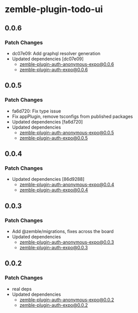 # zemble-plugin-todo-ui

## 0.0.6

### Patch Changes

- dc07e09: Add graphql resolver generation
- Updated dependencies [dc07e09]
  - zemble-plugin-auth-anonymous-expo@0.0.6
  - zemble-plugin-auth-expo@0.0.6

## 0.0.5

### Patch Changes

- fa6d720: Fix type issue
- Fix appPlugin, remove tsconfigs from published packages
- Updated dependencies [fa6d720]
- Updated dependencies
  - zemble-plugin-auth-anonymous-expo@0.0.5
  - zemble-plugin-auth-expo@0.0.5

## 0.0.4

### Patch Changes

- Updated dependencies [86d9288]
  - zemble-plugin-auth-anonymous-expo@0.0.4
  - zemble-plugin-auth-expo@0.0.4

## 0.0.3

### Patch Changes

- Add @zemble/migrations, fixes across the board
- Updated dependencies
  - zemble-plugin-auth-anonymous-expo@0.0.3
  - zemble-plugin-auth-expo@0.0.3

## 0.0.2

### Patch Changes

- real deps
- Updated dependencies
  - zemble-plugin-auth-anonymous-expo@0.0.2
  - zemble-plugin-auth-expo@0.0.2
